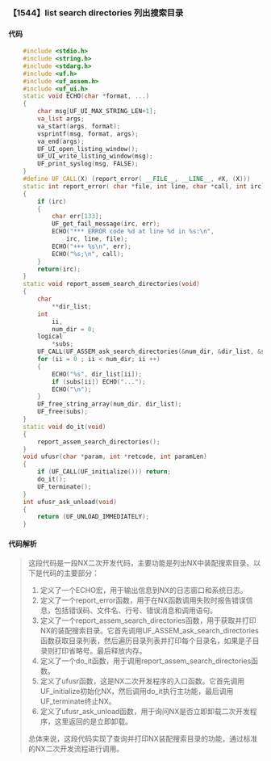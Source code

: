 ### 【1544】list search directories 列出搜索目录

#### 代码

```cpp
    #include <stdio.h>  
    #include <string.h>  
    #include <stdarg.h>  
    #include <uf.h>  
    #include <uf_assem.h>  
    #include <uf_ui.h>  
    static void ECHO(char *format, ...)  
    {  
        char msg[UF_UI_MAX_STRING_LEN+1];  
        va_list args;  
        va_start(args, format);  
        vsprintf(msg, format, args);  
        va_end(args);  
        UF_UI_open_listing_window();  
        UF_UI_write_listing_window(msg);  
        UF_print_syslog(msg, FALSE);  
    }  
    #define UF_CALL(X) (report_error( __FILE__, __LINE__, #X, (X)))  
    static int report_error( char *file, int line, char *call, int irc)  
    {  
        if (irc)  
        {  
            char err[133];  
            UF_get_fail_message(irc, err);  
            ECHO("*** ERROR code %d at line %d in %s:\n",  
                irc, line, file);  
            ECHO("+++ %s\n", err);  
            ECHO("%s;\n", call);  
        }  
        return(irc);  
    }  
    static void report_assem_search_directories(void)  
    {  
        char  
            **dir_list;  
        int  
            ii,  
            num_dir = 0;  
        logical  
            *subs;  
        UF_CALL(UF_ASSEM_ask_search_directories(&num_dir, &dir_list, &subs));  
        for (ii = 0 ; ii < num_dir; ii ++)  
        {  
            ECHO("%s", dir_list[ii]);  
            if (subs[ii]) ECHO("...");  
            ECHO("\n");  
        }  
        UF_free_string_array(num_dir, dir_list);  
        UF_free(subs);  
    }  
    static void do_it(void)  
    {  
        report_assem_search_directories();  
    }  
    void ufusr(char *param, int *retcode, int paramLen)  
    {  
        if (UF_CALL(UF_initialize())) return;  
        do_it();  
        UF_terminate();  
    }  
    int ufusr_ask_unload(void)  
    {  
        return (UF_UNLOAD_IMMEDIATELY);  
    }

```

#### 代码解析

> 这段代码是一段NX二次开发代码，主要功能是列出NX中装配搜索目录。以下是代码的主要部分：
>
> 1. 定义了一个ECHO宏，用于输出信息到NX的日志窗口和系统日志。
> 2. 定义了一个report_error函数，用于在NX函数调用失败时报告错误信息，包括错误码、文件名、行号、错误消息和调用语句。
> 3. 定义了一个report_assem_search_directories函数，用于获取并打印NX的装配搜索目录。它首先调用UF_ASSEM_ask_search_directories函数获取目录列表，然后遍历目录列表并打印每个目录名，如果是子目录则打印省略号。最后释放内存。
> 4. 定义了一个do_it函数，用于调用report_assem_search_directories函数。
> 5. 定义了ufusr函数，这是NX二次开发程序的入口函数。它首先调用UF_initialize初始化NX，然后调用do_it执行主功能，最后调用UF_terminate终止NX。
> 6. 定义了ufusr_ask_unload函数，用于询问NX是否立即卸载二次开发程序，这里返回的是立即卸载。
>
> 总体来说，这段代码实现了查询并打印NX装配搜索目录的功能，通过标准的NX二次开发流程进行调用。
>
